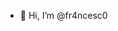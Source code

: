 - 👋 Hi, I’m @fr4ncesc0


<!---
fr4ncesc0/fr4ncesc0 is a ✨ special ✨ repository because its `README.md` (this file) appears on your GitHub profile.
You can click the Preview link to take a look at your changes.
--->
